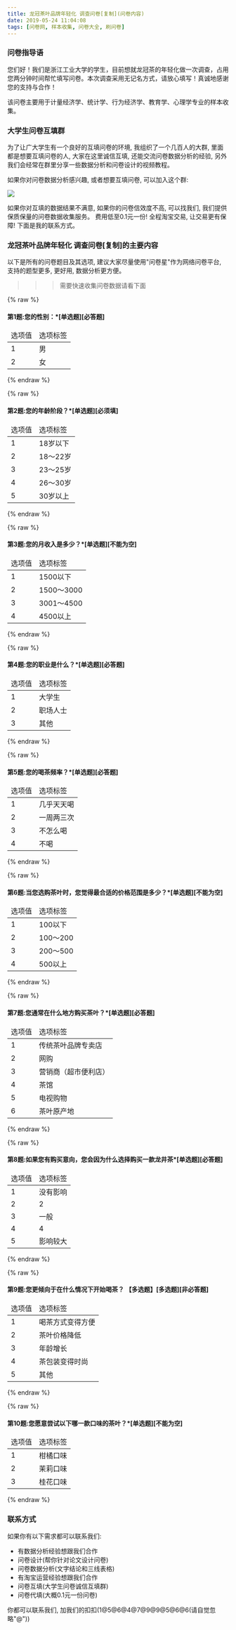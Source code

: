 ```yaml
---
title: 龙冠茶叶品牌年轻化 调查问卷[复制](问卷内容)
date: 2019-05-24 11:04:08
tags: [问卷网, 样本收集, 问卷大全, 刷问卷]
---
```


### 问卷指导语

您们好！我们是浙江工业大学的学生，目前想就龙冠茶的年轻化做一次调查，占用您两分钟时间帮忙填写问卷。本次调查采用无记名方式，请放心填写！真诚地感谢您的支持与合作！

该问卷主要用于计量经济学、统计学、行为经济学、教育学、心理学专业的样本收集。

<!-- more -->


### 大学生问卷互填群

为了让广大学生有一个良好的互填问卷的环境, 我组织了一个几百人的大群, 里面都是想要互填问卷的人, 大家在这里诚信互填, 
还能交流问卷数据分析的经验, 另外我们会经常在群里分享一些数据分析和问卷设计的视频教程。

如果你对问卷数据分析感兴趣, 或者想要互填问卷, 可以加入这个群:

<img src="/images/问卷互填群二维码.png">

如果你对互填的数据结果不满意, 如果你的问卷信效度不高, 可以找我们, 我们提供保质保量的问卷数据收集服务。 
费用低至0.1元一份! 全程淘宝交易, 让交易更有保障! 下面是我的联系方式。



### 龙冠茶叶品牌年轻化 调查问卷[复制]的主要内容

以下是所有的问卷题目及其选项, 建议大家尽量使用"问卷星"作为网络问卷平台, 支持的题型更多, 更好用, 数据分析更方便。

>>> 需要快速收集问卷数据请看下面


{% raw %}
<div class="qitem">
<h4>第1题:您的性别：*[单选题][必答题]</h4>

<table class="table">
<thead>
<tr><td>选项值</td><td>选项标签</td></tr>
</thead>
<tbody>
<tr><td>1</td><td>男</td></tr>
<tr><td>2</td><td>女</td></tr>
</tbody>
</table>

</div>
{% endraw %}


{% raw %}
<div class="qitem">
<h4>第2题:您的年龄阶段？*[单选题][必须填]</h4>

<table class="table">
<thead>
<tr><td>选项值</td><td>选项标签</td></tr>
</thead>
<tbody>
<tr><td>1</td><td>18岁以下</td></tr>
<tr><td>2</td><td>18～22岁</td></tr>
<tr><td>3</td><td>23～25岁</td></tr>
<tr><td>4</td><td>26～30岁</td></tr>
<tr><td>5</td><td>30岁以上</td></tr>
</tbody>
</table>

</div>
{% endraw %}


{% raw %}
<div class="qitem">
<h4>第3题:您的月收入是多少？*[单选题][不能为空]</h4>

<table class="table">
<thead>
<tr><td>选项值</td><td>选项标签</td></tr>
</thead>
<tbody>
<tr><td>1</td><td>1500以下</td></tr>
<tr><td>2</td><td>1500～3000</td></tr>
<tr><td>3</td><td>3001～4500</td></tr>
<tr><td>4</td><td>4500以上</td></tr>
</tbody>
</table>

</div>
{% endraw %}


{% raw %}
<div class="qitem">
<h4>第4题:您的职业是什么？*[单选题][必答题]</h4>

<table class="table">
<thead>
<tr><td>选项值</td><td>选项标签</td></tr>
</thead>
<tbody>
<tr><td>1</td><td>大学生</td></tr>
<tr><td>2</td><td>职场人士</td></tr>
<tr><td>3</td><td>其他</td></tr>
</tbody>
</table>

</div>
{% endraw %}


{% raw %}
<div class="qitem">
<h4>第5题:您的喝茶频率？*[单选题][必答题]</h4>

<table class="table">
<thead>
<tr><td>选项值</td><td>选项标签</td></tr>
</thead>
<tbody>
<tr><td>1</td><td>几乎天天喝</td></tr>
<tr><td>2</td><td>一周两三次</td></tr>
<tr><td>3</td><td>不怎么喝</td></tr>
<tr><td>4</td><td>不喝</td></tr>
</tbody>
</table>

</div>
{% endraw %}


{% raw %}
<div class="qitem">
<h4>第6题:当您选购茶叶时，您觉得最合适的价格范围是多少？*[单选题][不能为空]</h4>

<table class="table">
<thead>
<tr><td>选项值</td><td>选项标签</td></tr>
</thead>
<tbody>
<tr><td>1</td><td>100以下</td></tr>
<tr><td>2</td><td>100～200</td></tr>
<tr><td>3</td><td>200～500</td></tr>
<tr><td>4</td><td>500以上</td></tr>
</tbody>
</table>

</div>
{% endraw %}


{% raw %}
<div class="qitem">
<h4>第7题:您通常在什么地方购买茶叶？*[单选题][必答题]</h4>

<table class="table">
<thead>
<tr><td>选项值</td><td>选项标签</td></tr>
</thead>
<tbody>
<tr><td>1</td><td>传统茶叶品牌专卖店</td></tr>
<tr><td>2</td><td>网购</td></tr>
<tr><td>3</td><td>营销商（超市便利店）</td></tr>
<tr><td>4</td><td>茶馆</td></tr>
<tr><td>5</td><td>电视购物</td></tr>
<tr><td>6</td><td>茶叶原产地</td></tr>
</tbody>
</table>

</div>
{% endraw %}


{% raw %}
<div class="qitem">
<h4>第8题:如果您有购买意向，您会因为什么选择购买一款龙井茶*[单选题][必答题]</h4>

<table class="table">
<thead>
<tr><td>选项值</td><td>选项标签</td></tr>
</thead>
<tbody>
<tr><td>1</td><td>没有影响</td></tr>
<tr><td>2</td><td>2</td></tr>
<tr><td>3</td><td>一般</td></tr>
<tr><td>4</td><td>4</td></tr>
<tr><td>5</td><td>影响较大</td></tr>
</tbody>
</table>

</div>
{% endraw %}


{% raw %}
<div class="qitem">
<h4>第9题:您更倾向于在什么情况下开始喝茶？ 【多选题】[多选题][非必答题]</h4>

<table class="table">
<thead>
<tr><td>选项值</td><td>选项标签</td></tr>
</thead>
<tbody>
<tr><td>1</td><td>喝茶方式变得方便</td></tr>
<tr><td>2</td><td>茶叶价格降低</td></tr>
<tr><td>3</td><td>年龄增长</td></tr>
<tr><td>4</td><td>茶包装变得时尚</td></tr>
<tr><td>5</td><td>其他</td></tr>
</tbody>
</table>

</div>
{% endraw %}


{% raw %}
<div class="qitem">
<h4>第10题:您愿意尝试以下哪一款口味的茶叶？*[单选题][不能为空]</h4>

<table class="table">
<thead>
<tr><td>选项值</td><td>选项标签</td></tr>
</thead>
<tbody>
<tr><td>1</td><td>柑橘口味</td></tr>
<tr><td>2</td><td>茉莉口味</td></tr>
<tr><td>3</td><td>桂花口味</td></tr>
</tbody>
</table>

</div>
{% endraw %}



<!-- ---
title: 心理教育医学的问卷免费下载
date: 2019-05-23 08:59:15
tags: [问卷星, 问卷网, 问卷下载, 问卷互填, 问卷设计, 问卷模板, 毕业问卷, 问卷数据分析, 问卷代填, ]
--- -->

### 联系方式
 
如果你有以下需求都可以联系我们:

- 有数据分析经验想跟我们合作
- 问卷设计(帮你针对论文设计问卷)
- 问卷数据分析(文字结论和三线表格)
- 有淘宝运营经验想跟我们合作
- 问卷互填(大学生问卷诚信互填群)
- 问卷代填(大概0.1元一份问卷)

你都可以联系我们, 加我们的扣扣(1@5@6@4@7@9@9@5@6@6(请自觉忽略"@"))
